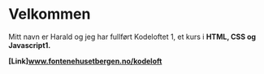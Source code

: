 # Velkommen <br>  

Mitt navn er Harald og jeg har fullført Kodeloftet 1, et kurs i <strong>HTML, CSS og Javascript1<strong>. 

[Link]www.fontenehusetbergen.no/kodeloft

